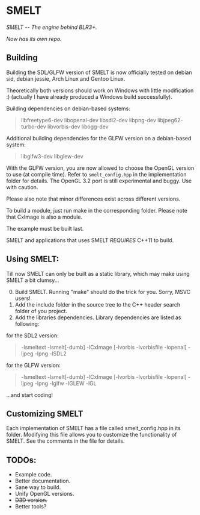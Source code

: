 # SMELT
_SMELT -- The engine behind BLR3+._

_Now has its own repo._


## Building
Building the SDL/GLFW version of SMELT is now officially tested
on debian sid, debian jessie, Arch Linux and Gentoo Linux.

Theoretically both versions should work on Windows
with little modification :) (actually I have already produced
a Windows build successfully).

Building dependencies on debian-based systems:

>libfreetype6-dev libopenal-dev libsdl2-dev libpng-dev
>libjpeg62-turbo-dev libvorbis-dev libogg-dev

Additional building dependencies for the GLFW version on a debian-based system:

>libglfw3-dev libglew-dev

With the GLFW version, you are now allowed to choose the OpenGL version
to use (at compile time). Refer to `smelt_config.hpp` in the
implementation folder for details. The OpenGL 3.2 port is still
experimental and buggy. Use with caution.

Please also note that minor differences exist across different versions.

To build a module, just run make in the corresponding folder.
Please note that CxImage is also a module.

The example must be built last.

SMELT and applications that uses SMELT *REQUIRES* C++11 to build.

## Using SMELT:
Till now SMELT can only be built as a static library, which may make using SMELT
a bit clumsy...

0. Build SMELT. Running "make" should do the trick for you. Sorry, MSVC users!
1. Add the include folder in the source tree to the C++ header search folder of you project.
2. Add the libraries dependencies. Library dependencies are listed as following:

for the SDL2 version:

> -lsmeltext -lsmelt[-dumb] -lCxImage [-lvorbis -lvorbisfile -lopenal] -ljpeg -lpng -lSDL2

for the GLFW version:

> -lsmeltext -lsmelt[-dumb] -lCxImage [-lvorbis -lvorbisfile -lopenal] -ljpeg -lpng -lglfw -lGLEW -lGL

...and start coding!

## Customizing SMELT
Each implementation of SMELT has a file called smelt_config.hpp in its folder.
Modifying this file allows you to customize the functionality of SMELT. See the
comments in the file for details.

## TODOs:
* Example code.
* Better documentation.
* Sane way to build.
* Unify OpenGL versions.
* ~~D3D version.~~
* Better tools?
